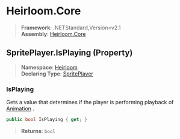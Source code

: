 # Heirloom.Core

> **Framework**: .NETStandard,Version=v2.1  
> **Assembly**: [Heirloom.Core][0]

## SpritePlayer.IsPlaying (Property)

> **Namespace**: [Heirloom][0]  
> **Declaring Type**: [SpritePlayer][1]

### IsPlaying

Gets a value that determines if the player is performing playback of [Animation][2] .

```cs
public bool IsPlaying { get; }
```

> **Returns**: `bool`

[0]: ../../../Heirloom.Core.md
[1]: ../SpritePlayer.md
[2]: Animation.md
